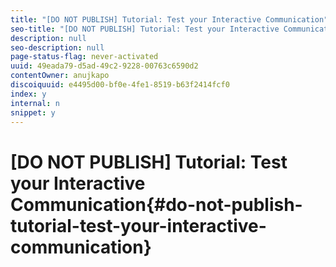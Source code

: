 ```yaml
---
title: "[DO NOT PUBLISH] Tutorial: Test your Interactive Communication"
seo-title: "[DO NOT PUBLISH] Tutorial: Test your Interactive Communication"
description: null
seo-description: null
page-status-flag: never-activated
uuid: 49eada79-d5ad-49c2-9228-00763c6590d2
contentOwner: anujkapo
discoiquuid: e4495d00-bf0e-4fe1-8519-b63f2414fcf0
index: y
internal: n
snippet: y
---
```


# [DO NOT PUBLISH] Tutorial: Test your Interactive Communication{#do-not-publish-tutorial-test-your-interactive-communication}

